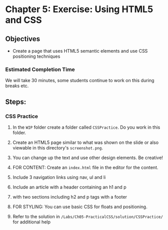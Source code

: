 # Chapter 5: Exercise: Using HTML5 and CSS
## Objectives
* Create a page that uses HTML5 semantic elements and use CSS positioning techniques

### Estimated Completion Time 
We will take 30 minutes, some students continue to work on this during breaks etc.

## Steps:
### CSS Practice
1. In the `WIP` folder create a folder called `CSSPractice`. Do you work in this folder.

1. Create an HTML5 page similar to what was shown on the slide or also viewable in this directory's `screenshot.png`. 

1. You can change up the text and use other design elements. Be creative!  

1. FOR CONTENT: Create an `index.html` file in the editor for the content.

1. Include 3 navigation links using nav, ul and li

1. Include an article with a header containing an h1 and p

1. with two sections including h2 and p tags with a footer 

1. FOR STYLING: You can use basic CSS for floats and positioning.

1. Refer to the solution in 
`/Labs/Ch05-PracticalCSS/solution/CSSPractice/`
for additional help
